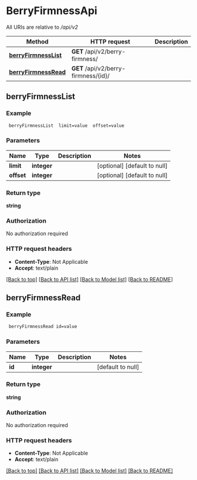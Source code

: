 # BerryFirmnessApi

All URIs are relative to */api/v2*

Method | HTTP request | Description
------------- | ------------- | -------------
[**berryFirmnessList**](BerryFirmnessApi.md#berryFirmnessList) | **GET** /api/v2/berry-firmness/ | 
[**berryFirmnessRead**](BerryFirmnessApi.md#berryFirmnessRead) | **GET** /api/v2/berry-firmness/{id}/ | 



## berryFirmnessList



### Example

```bash
 berryFirmnessList  limit=value  offset=value
```

### Parameters


Name | Type | Description  | Notes
------------- | ------------- | ------------- | -------------
 **limit** | **integer** |  | [optional] [default to null]
 **offset** | **integer** |  | [optional] [default to null]

### Return type

**string**

### Authorization

No authorization required

### HTTP request headers

- **Content-Type**: Not Applicable
- **Accept**: text/plain

[[Back to top]](#) [[Back to API list]](../README.md#documentation-for-api-endpoints) [[Back to Model list]](../README.md#documentation-for-models) [[Back to README]](../README.md)


## berryFirmnessRead



### Example

```bash
 berryFirmnessRead id=value
```

### Parameters


Name | Type | Description  | Notes
------------- | ------------- | ------------- | -------------
 **id** | **integer** |  | [default to null]

### Return type

**string**

### Authorization

No authorization required

### HTTP request headers

- **Content-Type**: Not Applicable
- **Accept**: text/plain

[[Back to top]](#) [[Back to API list]](../README.md#documentation-for-api-endpoints) [[Back to Model list]](../README.md#documentation-for-models) [[Back to README]](../README.md)

